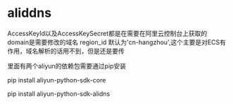 # aliddns

AccessKeyId以及AccessKeySecret都是在需要在阿里云控制台上获取的
domain是需要修改的域名
region_id 默认为'cn-hangzhou',这个主要是对ECS有作用，域名解析的话用不到，但是还是要传


里面有两个aliyun的依赖包需要通过pip安装

pip install aliyun-python-sdk-core 


pip install aliyun-python-sdk-alidns

